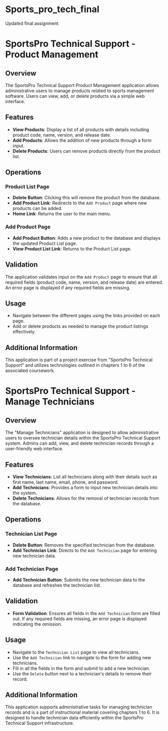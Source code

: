 # Sports_pro_tech_final
Updated final assignment
# **SportsPro Technical Support - Product Management**

## Overview

The SportsPro Technical Support Product Management application allows administrative users to manage products related to sports management software. Users can view, add, or delete products via a simple web interface.

## Features

- **View Products**: Display a list of all products with details including product code, name, version, and release date.
- **Add Products**: Allows the addition of new products through a form input.
- **Delete Products**: Users can remove products directly from the product list.

## Operations

### Product List Page

- **Delete Button**: Clicking this will remove the product from the database.
- **Add Product Link**: Redirects to the `Add Product` page where new products can be added.
- **Home Link**: Returns the user to the main menu.

### Add Product Page

- **Add Product Button**: Adds a new product to the database and displays the updated Product List page.
- **View Product List Link**: Returns to the Product List page.

## Validation

The application validates input on the `Add Product` page to ensure that all required fields (product code, name, version, and release date) are entered. An error page is displayed if any required fields are missing.

## Usage

- Navigate between the different pages using the links provided on each page.
- Add or delete products as needed to manage the product listings effectively.

## Additional Information

This application is part of a project exercise from "SportsPro Technical Support" and utilizes technologies outlined in chapters 1 to 6 of the associated coursework.


# **SportsPro Technical Support - Manage Technicians**

## Overview

The "Manage Technicians" application is designed to allow administrative users to oversee technician details within the SportsPro Technical Support system. Admins can add, view, and delete technician records through a user-friendly web interface.

## Features

- **View Technicians**: List all technicians along with their details such as first name, last name, email, phone, and password.
- **Add Technicians**: Provides a form to input new technician details into the system.
- **Delete Technicians**: Allows for the removal of technician records from the database.

## Operations

### Technician List Page

- **Delete Button**: Removes the specified technician from the database.
- **Add Technician Link**: Directs to the `Add Technician` page for entering new technician data.

### Add Technician Page

- **Add Technician Button**: Submits the new technician data to the database and refreshes the technician list.

## Validation

- **Form Validation**: Ensures all fields in the `Add Technician` form are filled out. If any required fields are missing, an error page is displayed indicating the omission.

## Usage

- Navigate to the `Technician List` page to view all technicians.
- Use the `Add Technician` link to navigate to the form for adding new technicians.
- Fill in all the fields in the form and submit to add a new technician.
- Use the `Delete` button next to a technician's details to remove their record.

## Additional Information

This application supports administrative tasks for managing technician records and is a part of instructional material covering chapters 1 to 6. It is designed to handle technician data efficiently within the SportsPro Technical Support infrastructure.
